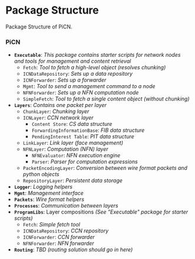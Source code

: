 # Package Structure

Package Structure of PiCN.

### PiCN

* **`Executable`**: *This package contains starter scripts for network nodes and tools for management and content retrieval*
  * `Fetch`: *Tool to fetch a high-level object (resolves chunking)*
  * `ICNDataRepository`: *Sets up a data repository*
  * `ICNForwarder`: *Sets up a forwarder*
  * `Mgmt`: *Tool to send a management command to a node*
  * `NFNForwarder`: *Sets up a NFN computation node*
  * `SimpleFetch`: *Tool to fetch a single content object (without chunking)*
* **`Layers`**: *Contains one packet per layer*
  * `ChunkLayer`: *Chunking layer*
  * `ICNLayer`: *CCN network layer*
      * `Content Store`: *CS data structure*
      * `ForwardingInformationBase`: *FIB data structure*
      * `PendingInterest Table`: *PIT data structure*
  * `LinkLayer`: *Link layer (face management)*
  * `NFNLayer`: *Computation (NFN) layer*
    * `NFNEvaluator`: *NFN execution engine*
    * `Parser`: *Parser for computation expressions*
  * `PacketEncodingLayer`: *Conversion between wire format packets and python objects*
  * `RepositoryLayer`: *Persistent data storage*
* **`Logger`**: *Logging helpers*
* **`Mgmt`**: *Management interface*
* **`Packets`**: *Wire format helpers*
* **`Processes`**: *Communication between layers*
* **`ProgramLibs`**: Layer compositions *(See "Executable" package for starter scripts)*
  * `Fetch`: *Simple fetch tool*
  * `ICNDataRepository`: *CCN repository*
  * `ICNForwarder`: *CCN forwarder*
  * `NFNForwarder`: *NFN forwarder*
* **`Routing`**: *TBD (routing solution should go in here)*